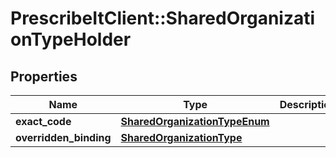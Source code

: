 # PrescribeItClient::SharedOrganizationTypeHolder

## Properties
Name | Type | Description | Notes
------------ | ------------- | ------------- | -------------
**exact_code** | [**SharedOrganizationTypeEnum**](SharedOrganizationTypeEnum.md) |  | [optional] 
**overridden_binding** | [**SharedOrganizationType**](SharedOrganizationType.md) |  | [optional] 

